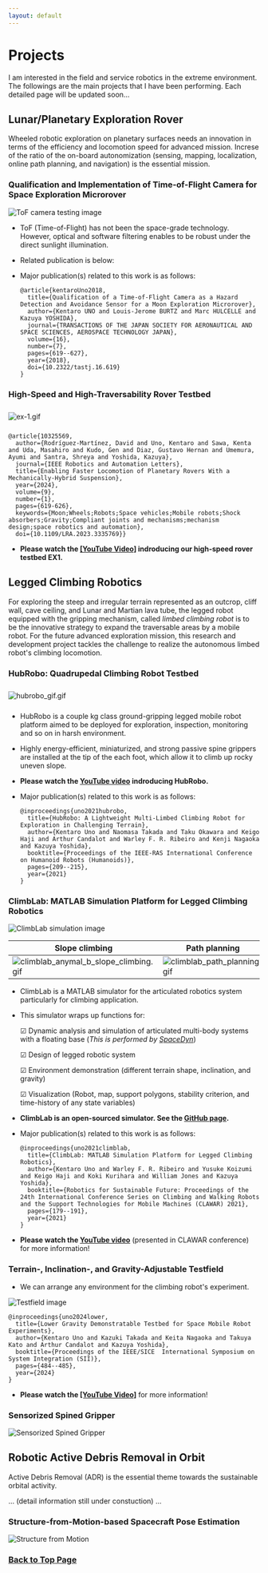 ```yaml
---
layout: default
---
```


# Projects

I am interested in the field and service robotics in the extreme environment. The followings are the main projects that I have been performing. Each detailed page will be updated soon...

## Lunar/Planetary Exploration Rover

Wheeled robotic exploration on planetary surfaces needs an innovation in terms of the efficiency and locomotion speed for advanced mission. Increse of the ratio of the on-board autonomization (sensing, mapping, localization, online path planning, and navigation) is the essential mission.

### Qualification and Implementation of Time-of-Flight Camera for Space Exploration Microrover

![ToF camera testing image](./assets/img/tof_testing.png)

- ToF (Time-of-Flight) has not been the space-grade technology. However, optical and software filtering 
enables to be robust under the direct sunlight illumination.

- Related publication is below:

- Major publication(s) related to this work is as follows:

  ```
  @article{kentaroUno2018,
    title={Qualification of a Time-of-Flight Camera as a Hazard Detection and Avoidance Sensor for a Moon Exploration Microrover},
    author={Kentaro UNO and Louis-Jerome BURTZ and Marc HULCELLE and Kazuya YOSHIDA},
    journal={TRANSACTIONS OF THE JAPAN SOCIETY FOR AERONAUTICAL AND SPACE SCIENCES, AEROSPACE TECHNOLOGY JAPAN},
    volume={16},
    number={7},
    pages={619--627},
    year={2018},
    doi={10.2322/tastj.16.619}
  }
  ```

### High-Speed and High-Traversability Rover Testbed

<img src="assets/img/ex-1.gif" alt="ex-1.gif" border="0" align="center" hspace="0" vspace="10">
<!-- ![EX-1 image](./assets/img/ex-1.png) -->


  ```
  @article{10325569,
    author={Rodríguez-Martínez, David and Uno, Kentaro and Sawa, Kenta and Uda, Masahiro and Kudo, Gen and Diaz, Gustavo Hernan and Umemura, Ayumi and Santra, Shreya and Yoshida, Kazuya},
    journal={IEEE Robotics and Automation Letters}, 
    title={Enabling Faster Locomotion of Planetary Rovers With a Mechanically-Hybrid Suspension}, 
    year={2024},
    volume={9},
    number={1},
    pages={619-626},
    keywords={Moon;Wheels;Robots;Space vehicles;Mobile robots;Shock absorbers;Gravity;Compliant joints and mechanisms;mechanism design;space robotics and automation},
    doi={10.1109/LRA.2023.3335769}}
  ```

  - **Please watch the **<a href="https://youtu.be/usZFhx5iGGY" target="_blank">[YouTube Video]</a>** indroducing our high-speed rover testbed EX1.**

## Legged Climbing Robotics

For exploring the steep and irregular terrain represented as an outcrop, cliff wall, cave ceiling, and Lunar and Martian lava tube, the legged robot equipped with the gripping mechanism, called <I>limbed climbing robot</I> is to be the innovative strategy to expand the traversable areas by a mobile robot. For the future advanced exploration mission, this research and development project tackles the challenge to realize the autonomous limbed robot's climbing locomotion.

### HubRobo: Quadrupedal Climbing Robot Testbed
<!-- ![HubRobo picture](./assets/img/hubrobo_picture.png) -->
<img src="assets/img/hubrobo_gif.gif" alt="hubrobo_gif.gif" border="0" align="center" hspace="0" vspace="10">

-  HubRobo is a couple kg class ground-gripping legged mobile robot platform aimed to be deployed for exploration, inspection, monitoring and so on in harsh environment. 
- Highly energy-efficient, miniaturized, and strong passive spine grippers are installed at the tip of the each foot, which allow it to climb up rocky uneven slope.
- **Please watch the [YouTube video](https://www.youtube.com/watch?v=CZyJCvOKx9A) indroducing HubRobo.**
- Major publication(s) related to this work is as follows:

  ```
  @inproceedings{uno2021hubrobo,
    title={HubRobo: A Lightweight Multi-Limbed Climbing Robot for Exploration in Challenging Terrain},
    author={Kentaro Uno and Naomasa Takada and Taku Okawara and Keigo Haji and Arthur Candalot and Warley F. R. Ribeiro and Kenji Nagaoka and Kazuya Yoshida},
    booktitle={Proceedings of the IEEE-RAS International Conference on Humanoid Robots (Humanoids)},
    pages={209--215},
    year={2021}
  }
  ```

### ClimbLab: MATLAB Simulation Platform for Legged Climbing Robotics

![ClimbLab simulation image](./assets/img/climblab.png)

| Slope climbing | Path planning | Foothold planning |
|-------------|---------------|---------------|
| <img src="assets/img/climblab_anymal_b_slope_climbing.gif" alt="climblab_anymal_b_slope_climbing.gif" border="0" align="center" hspace="0" vspace="0"> | <img src="assets/img/climblab_path_planning.gif" alt="climblab_path_planning.gif" border="0" align="center" hspace="0" vspace="0"> | <img src="assets/img/climblab_gait_planning_sim.gif" alt="climblab_gait_planning_sim.gif" border="0" align="center" hspace="0" vspace="0"> |

- ClimbLab is a MATLAB simulator for the articulated robotics system particularly for climbing application.

- This simulator wraps up functions for:

  ☑ Dynamic analysis and simulation of articulated multi-body systems with a floating base (*This is performed by [SpaceDyn](https://github.com/Space-Robotics-Laboratory/SpaceDyn)*)

  ☑ Design of legged robotic system

  ☑ Environment demonstration (different terrain shape, inclination, and gravity)

  ☑ Visualization (Robot, map, support polygons, stability criterion, and time-history of any state variables) 

- **ClimbLab is an open-sourced simulator. See the [GitHub page](https://github.com/Space-Robotics-Laboratory/ClimbLab).**

- Major publication(s) related to this work is as follows:

  ```
  @inproceedings{uno2021climblab,
    title={ClimbLab: MATLAB Simulation Platform for Legged Climbing Robotics},
    author={Kentaro Uno and Warley F. R. Ribeiro and Yusuke Koizumi and Keigo Haji and Koki Kurihara and William Jones and Kazuya Yoshida},
    booktitle={Robotics for Sustainable Future: Proceedings of the 24th International Conference Series on Climbing and Walking Robots and the Support Technologies for Mobile Machines (CLAWAR) 2021},
    pages={179--191},
    year={2021}
  }
  ```

- **Please watch the [YouTube video](https://www.youtube.com/watch?v=nNB8uTTsJJg)** (presented in CLAWAR conference) for more information!

### Terrain-, Inclination-, and Gravity-Adjustable Testfield
- We can arrange any environment for the climbing robot's experiment.

![Testfield image](./assets/img/testfield.png)

  ```
  @inproceedings{uno2024lower,
    title={Lower Gravity Demonstratable Testbed for Space Mobile Robot Experiments},
    author={Kentaro Uno and Kazuki Takada and Keita Nagaoka and Takuya Kato and Arthur Candalot and Kazuya Yoshida},
    booktitle={Proceedings of the IEEE/SICE  International Symposium on System Integration (SII)},
    pages={484--485},
    year={2024}
  }
  ```

- **Please watch the <a href="https://youtu.be/beSt5cv2d0g" target="_blank">[YouTube Video]</a>** for more information!

<!-- ### Mobile Manipulator in Microgravity 
![ISS HubRobo picture](./assets/img/iss_hubrobo_picture.png)

- International Space Station -->

### Sensorized Spined Gripper
![Sensorized Spined Gripper](./assets/img/sensorized_gripper.png)

## Robotic Active Debris Removal in Orbit

Active Debris Removal (ADR) is the essential theme towards the sustainable orbital activity.

... (detail information still under constuction) ...

### Structure-from-Motion-based Spacecraft Pose Estimation
![Structure from Motion](./assets/img/sfm.png)

### [Back to Top Page](./)
